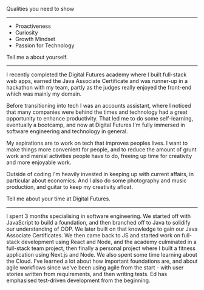 Qualities you need to show
___
- Proactiveness
- Curiosity
- Growth Mindset
- Passion for Technology

Tell me a about yourself.
___
I recently completed the Digital Futures academy where I built full-stack web apps, earned the Java Associate Certificate and was runner-up in a hackathon with my team, partly as the judges really enjoyed the front-end which was mainly my domain. 

Before transitioning into tech I was an accounts assistant, where I noticed that many companies were behind the times and technology had a great opportunity to enhance productivity. That led me to do some self-learning, eventually a bootcamp, and now at Digital Futures I'm fully immersed in software engineering and technology in general.

My aspirations are to work on tech that improves peoples lives. I want to make things more convenient for people, and to reduce the amount of grunt work and menial activities people have to do, freeing up time for creativity and more enjoyable work.

Outside of coding I'm heavily invested in keeping up with current affairs, in particular about economics. And I also do some photography and music production, and guitar to keep my creativity afloat.

Tell me about your time at Digital Futures.
___
I spent 3 months specialising in software engineering. We started off with JavaScript to build a foundation, and then branched off to Java to solidify our understanding of OOP. We later built on that knowledge to gain our Java Associate Certificates. We then came back to JS and started work on full-stack development using React and Node, and the academy culminated in a full-stack team project, then finally a personal project where I built a fitness application using Next.js and Node. We also spent some time learning about the Cloud. I've learned a lot about how important foundations are, and about agile workflows since we've been using agile from the start - with user stories written from requirements, and then writing tests. Ed has emphasised test-driven development from the beginning.

